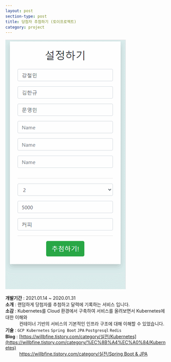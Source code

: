```yaml
---
layout: post
section-type: post
title: 당첨자 추첨하기 (토이프로젝트)
category: project
---
```


![이미지](/capture/drawing.gif)

**개발기간** : 2021.01.14 ~ 2020.01.31 <br/>
**소개** : 랜덤하게 당첨자를 추첨하고 달력에 기록하는 서비스 입니다.<br/>
**소감** : Kubernetes를 Cloud 환경에서 구축하여 서비스를 올려보면서 Kubernetes에 대한 이해와<br> 
&nbsp;&nbsp;&nbsp;&nbsp;&nbsp;&nbsp;&nbsp;&nbsp;&nbsp;&nbsp;
컨테이너 기반의 서비스의 기본적인 인프라 구조에 대해 이해할 수 있었습니다. <br>
**기술** : ``GCP Kubernetes`` ``Spring Boot`` ``JPA`` ``Postgresql`` ``Redis``  <br/>
**Blog** :  [https://willbfine.tistory.com/category/실전/Kubernetes](https://willbfine.tistory.com/category/%EC%8B%A4%EC%A0%84/Kubernetes) <br>
&nbsp;&nbsp;&nbsp;&nbsp;&nbsp;&nbsp;&nbsp;&nbsp;&nbsp;&nbsp;
[https://willbfine.tistory.com/category/실전/Spring Boot & JPA](https://willbfine.tistory.com/category/%EC%8B%A4%EC%A0%84/Spring%20Boot%20%26%20JPA)
